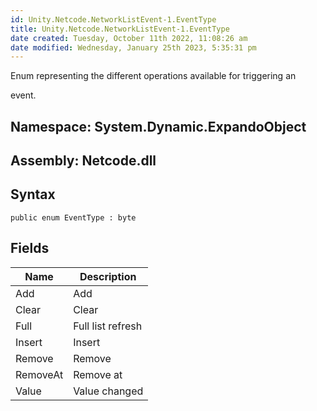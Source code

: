 ```yaml
---
id: Unity.Netcode.NetworkListEvent-1.EventType
title: Unity.Netcode.NetworkListEvent-1.EventType
date created: Tuesday, October 11th 2022, 11:08:26 am
date modified: Wednesday, January 25th 2023, 5:35:31 pm
---
```


<div class="markdown level0 summary">

Enum representing the different operations available for triggering an

event.

</div>

<div class="markdown level0 conceptual">

</div>

## **Namespace**: System.Dynamic.ExpandoObject

## **Assembly**: Netcode.dll

## Syntax

``` lang-csharp
public enum EventType : byte
```

## Fields

| Name     | Description       |
|----------|-------------------|
| Add      | Add               |
| Clear    | Clear             |
| Full     | Full list refresh |
| Insert   | Insert            |
| Remove   | Remove            |
| RemoveAt | Remove at         |
| Value    | Value changed     |
